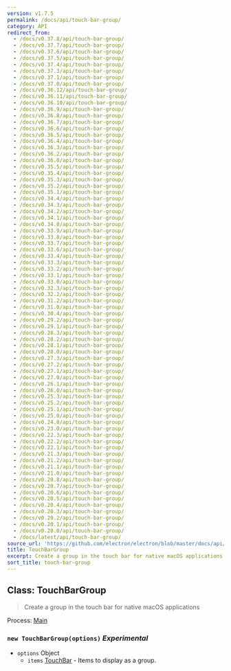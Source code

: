 ```yaml
---
version: v1.7.5
permalink: /docs/api/touch-bar-group/
category: API
redirect_from:
  - /docs/v0.37.8/api/touch-bar-group/
  - /docs/v0.37.7/api/touch-bar-group/
  - /docs/v0.37.6/api/touch-bar-group/
  - /docs/v0.37.5/api/touch-bar-group/
  - /docs/v0.37.4/api/touch-bar-group/
  - /docs/v0.37.3/api/touch-bar-group/
  - /docs/v0.37.1/api/touch-bar-group/
  - /docs/v0.37.0/api/touch-bar-group/
  - /docs/v0.36.12/api/touch-bar-group/
  - /docs/v0.36.11/api/touch-bar-group/
  - /docs/v0.36.10/api/touch-bar-group/
  - /docs/v0.36.9/api/touch-bar-group/
  - /docs/v0.36.8/api/touch-bar-group/
  - /docs/v0.36.7/api/touch-bar-group/
  - /docs/v0.36.6/api/touch-bar-group/
  - /docs/v0.36.5/api/touch-bar-group/
  - /docs/v0.36.4/api/touch-bar-group/
  - /docs/v0.36.3/api/touch-bar-group/
  - /docs/v0.36.2/api/touch-bar-group/
  - /docs/v0.36.0/api/touch-bar-group/
  - /docs/v0.35.5/api/touch-bar-group/
  - /docs/v0.35.4/api/touch-bar-group/
  - /docs/v0.35.3/api/touch-bar-group/
  - /docs/v0.35.2/api/touch-bar-group/
  - /docs/v0.35.1/api/touch-bar-group/
  - /docs/v0.34.4/api/touch-bar-group/
  - /docs/v0.34.3/api/touch-bar-group/
  - /docs/v0.34.2/api/touch-bar-group/
  - /docs/v0.34.1/api/touch-bar-group/
  - /docs/v0.34.0/api/touch-bar-group/
  - /docs/v0.33.9/api/touch-bar-group/
  - /docs/v0.33.8/api/touch-bar-group/
  - /docs/v0.33.7/api/touch-bar-group/
  - /docs/v0.33.6/api/touch-bar-group/
  - /docs/v0.33.4/api/touch-bar-group/
  - /docs/v0.33.3/api/touch-bar-group/
  - /docs/v0.33.2/api/touch-bar-group/
  - /docs/v0.33.1/api/touch-bar-group/
  - /docs/v0.33.0/api/touch-bar-group/
  - /docs/v0.32.3/api/touch-bar-group/
  - /docs/v0.32.2/api/touch-bar-group/
  - /docs/v0.31.2/api/touch-bar-group/
  - /docs/v0.31.0/api/touch-bar-group/
  - /docs/v0.30.4/api/touch-bar-group/
  - /docs/v0.29.2/api/touch-bar-group/
  - /docs/v0.29.1/api/touch-bar-group/
  - /docs/v0.28.3/api/touch-bar-group/
  - /docs/v0.28.2/api/touch-bar-group/
  - /docs/v0.28.1/api/touch-bar-group/
  - /docs/v0.28.0/api/touch-bar-group/
  - /docs/v0.27.3/api/touch-bar-group/
  - /docs/v0.27.2/api/touch-bar-group/
  - /docs/v0.27.1/api/touch-bar-group/
  - /docs/v0.27.0/api/touch-bar-group/
  - /docs/v0.26.1/api/touch-bar-group/
  - /docs/v0.26.0/api/touch-bar-group/
  - /docs/v0.25.3/api/touch-bar-group/
  - /docs/v0.25.2/api/touch-bar-group/
  - /docs/v0.25.1/api/touch-bar-group/
  - /docs/v0.25.0/api/touch-bar-group/
  - /docs/v0.24.0/api/touch-bar-group/
  - /docs/v0.23.0/api/touch-bar-group/
  - /docs/v0.22.3/api/touch-bar-group/
  - /docs/v0.22.2/api/touch-bar-group/
  - /docs/v0.22.1/api/touch-bar-group/
  - /docs/v0.21.3/api/touch-bar-group/
  - /docs/v0.21.2/api/touch-bar-group/
  - /docs/v0.21.1/api/touch-bar-group/
  - /docs/v0.21.0/api/touch-bar-group/
  - /docs/v0.20.8/api/touch-bar-group/
  - /docs/v0.20.7/api/touch-bar-group/
  - /docs/v0.20.6/api/touch-bar-group/
  - /docs/v0.20.5/api/touch-bar-group/
  - /docs/v0.20.4/api/touch-bar-group/
  - /docs/v0.20.3/api/touch-bar-group/
  - /docs/v0.20.2/api/touch-bar-group/
  - /docs/v0.20.1/api/touch-bar-group/
  - /docs/v0.20.0/api/touch-bar-group/
  - /docs/latest/api/touch-bar-group/
source_url: 'https://github.com/electron/electron/blob/master/docs/api/touch-bar-group.md'
title: TouchBarGroup
excerpt: Create a group in the touch bar for native macOS applications
sort_title: touch-bar-group
---
```




<!--


                                      ::::
                                    :o+//+o:
                                    +o    oo-
                                    :o+//oo/+o/
                                      -::-   -oo:
                                               /s/
                      -::::::::-                :s/  :::--
                  :+oo+////////+:        -:/+oo/ :s:-///++oo+:
                /o+:                -/+oo+/:-     +o-      -:+o:
               /s:              -:+o+/:           -o+         :s/
              -s/            -/oo/:                /s-         +s-
              -s/         -/oo/-                   -s/         /s-
               oo       :+o/-                       oo         oo
               -s/    :oo/                          /s-       /s-
                :s/ :oo:              -::-          /s-      /s:
                  -+o/               /ssss/         :s:    -+o-
                 :o+--               /ssss/         :s:   :o+-
                :s/  +o:              -::-          /s-   --
               -s/    :+o/-                         /s-
               oo       -+o+-                       oo
              -s/         -/oo/-                   -s/
             -+soo+:         -/oo/:                /s-      /oooo+-
             o+   :s:           -:+o+/:-          -o+      /s:  -oo
             oo:--/s:       ::      -:+oo+/:-     -/-      /s/--:o+
              :+++/-        :s:          -:/+ooo++//////++oo//+o+:
                             /s:                --::::::--
                              /s/              /s-
                               :oo:          :oo:
                                 /oo/-    -/oo/
                                   -/+oooo+/-





                   _______  _______  _______  _______  __
                  |       ||       ||       ||       ||  |
                  |  _____||_     _||   _   ||    _  ||  |
                  | |_____   |   |  |  | |  ||   |_| ||  |
                  |_____  |  |   |  |  |_|  ||    ___||__|
                   _____| |  |   |  |       ||   |     __
                  |_______|  |___|  |_______||___|    |__|


    This file is generated automatically, so it should not be edited.

    To make changes, head over to the electron/electron repository:

    https://github.com/electron/electron/blob/master/docs/api/touch-bar-group.md

    Thanks!

-->
## Class: TouchBarGroup

> Create a group in the touch bar for native macOS applications

Process: [Main]({{site.baseurl}}/docs/tutorial/quick-start#main-process)

### `new TouchBarGroup(options)` _Experimental_

*   `options` Object
    *   `items` [TouchBar]({{site.baseurl}}/docs/api/touch-bar) - Items to display as a group.
